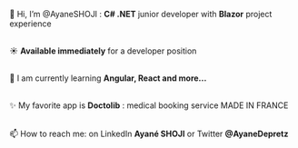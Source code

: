 👋 Hi, I’m @AyaneSHOJI : **C# .NET** junior developer with **Blazor** project experience </br>
</br>

☀️ **Available immediately** for a developer position</br>
</br>

🌱 I am currently learning **Angular, React and more...**</br>
</br>

✨ My favorite app is **Doctolib** : medical booking service MADE IN FRANCE</br>
</br>
    
📫 How to reach me: on LinkedIn **Ayané SHOJI** or Twitter **@AyaneDepretz**</br>
</br>

<!---
AyaneSHOJI/AyaneSHOJI is a ✨ special ✨ repository because its `README.md` (this file) appears on your GitHub profile.
You can click the Preview link to take a look at your changes.
--->
